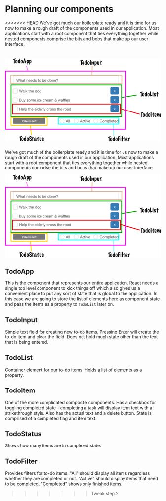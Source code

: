# Planning our components

<<<<<<< HEAD
We've got much our boilerplate ready and it is time for us now to make a rough draft of the components used in our application. Most applications start with a root component that ties everything together while nested components comprise the bits and bobs that make up our user interface.

![App components](images/todo.png)
=======
We've got much of the boilerplate ready and it is time for us now to make a rough draft of the components used in our application. Most applications start with a root component that ties everything together while nested components comprise the bits and bobs that make up our user interface.

![App components](images/todo.png)

## TodoApp

This is the component that represents our entire application. React needs a single top level component to kick things off which also gives us a convenient place to put any sort of state that is global to the application. In this case we are going to store the list of elements here as component state and pass the items as a property to `TodoList` later on.

## TodoInput

Simple text field for creating new to-do items. Pressing Enter will create the to-do item and clear the field. Does not hold much state other than the text that is being entered.

## TodoList

Container element for our to-do items. Holds a list of elements as a property.

## TodoItem

One of the more complicated composite components. Has a checkbox for toggling completed state - completing a task will display item text with a strikethrough style. Also has the actual text and a delete button. State is comprised of a completed flag and item text.

## TodoStatus

Shows how many items are in completed state.

## TodoFilter

Provides filters for to-do items. "All" should display all items regardless whether they are completed or not. "Active" should display items that need to be completed. "Completed" shows only finished items.
>>>>>>> Tweak step 2
